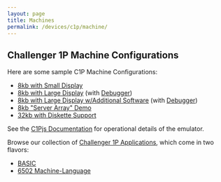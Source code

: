```yaml
---
layout: page
title: Machines
permalink: /devices/c1p/machine/
---
```


Challenger 1P Machine Configurations
------------------------------------

Here are some sample C1P Machine Configurations:

- [8kb with Small Display](8kb/small/)
- [8kb with Large Display](8kb/large/) (with [Debugger](8kb/large/debugger/))
- [8kb with Large Display w/Additional Software](8kb/all/) (with [Debugger](8kb/all/debugger/))
- [8kb "Server Array" Demo](8kb/array/)
- [32kb with Diskette Support](32kb/)

See the [C1Pjs Documentation](/docs/c1pjs/) for operational details of the emulator.

Browse our collection of [Challenger 1P Applications](/apps/c1p/), which come in two flavors:

- [BASIC](/apps/c1p/BASIC/)
- [6502 Machine-Language](/apps/c1p/6502/)
